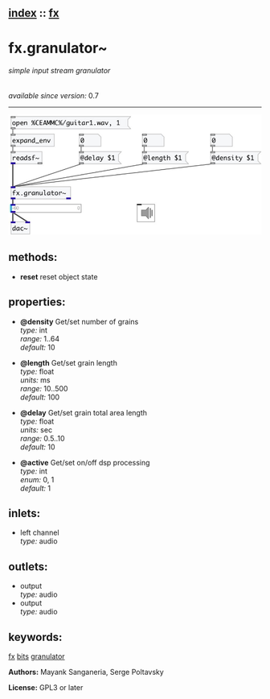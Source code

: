 [index](index.html) :: [fx](category_fx.html)
---

# fx.granulator~

###### simple input stream granulator

*available since version:* 0.7

---




[![example](../examples/img/fx.granulator~.jpg)](../examples/pd/fx.granulator~.pd)





## methods:

* **reset**
reset object state<br>




## properties:

* **@density** 
Get/set number of grains<br>
_type:_ int<br>
_range:_ 1..64<br>
_default:_ 10<br>

* **@length** 
Get/set grain length<br>
_type:_ float<br>
_units:_ ms<br>
_range:_ 10..500<br>
_default:_ 100<br>

* **@delay** 
Get/set grain total area length<br>
_type:_ float<br>
_units:_ sec<br>
_range:_ 0.5..10<br>
_default:_ 10<br>

* **@active** 
Get/set on/off dsp processing<br>
_type:_ int<br>
_enum:_ 0, 1<br>
_default:_ 1<br>



## inlets:

* left channel<br>
_type:_ audio



## outlets:

* output<br>
_type:_ audio
* output<br>
_type:_ audio



## keywords:

[fx](keywords/fx.html)
[bits](keywords/bits.html)
[granulator](keywords/granulator.html)






**Authors:** Mayank Sanganeria, Serge Poltavsky




**License:** GPL3 or later





